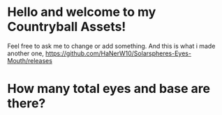 # Hello and welcome to my Countryball Assets!
Feel free to ask me to change or add something.
And this is what i made another one, https://github.com/HaNerW10/Solarspheres-Eyes-Mouth/releases
# How many total eyes and base are there?
